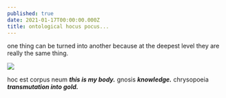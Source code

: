 ```yaml
---
published: true
date: 2021-01-17T00:00:00.000Z
title: ontological hocus pocus...
---
```

one thing can be turned into another because at the deepest level they are really the same thing. 

![]({{site.baseurl}}/images/ceramics1.jpg)

hoc est corpus neum **_this is my body._** gnosis **_knowledge._** chrysopoeia **_transmutation into gold._**
